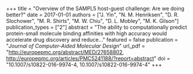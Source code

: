 +++
title = "Overview of the SAMPL5 host-guest challenge: Are we doing better?"
date = 2017-01-01
authors = ["J. Yin", "N. M. Henriksen", "D. R. Slochower", "M. R. Shirts", "M. W. Chiu", "D. L. Mobley", "M. K. Gilson"]
publication_types = ["2"]
abstract = "The ability to computationally predict protein-small molecule binding affinities with high accuracy would accelerate drug discovery and reduce..."
featured = false
publication = "*Journal of Computer-Aided Molecular Design*"
url_pdf = "http://europepmc.org/abstract/MED/27658802, http://europepmc.org/articles/PMC5241188/?report=abstract"
doi = "10.1007/s10822-016-9974-4, 10.1007/s10822-016-9974-4"
+++

